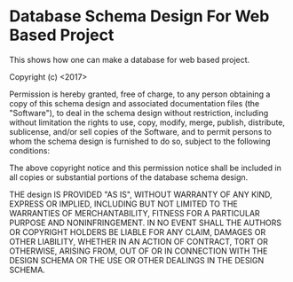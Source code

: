 Database Schema Design For Web Based Project
====================

This shows how one can make a database for web based project.

Copyright (c) <2017> <Abdullah Al Shiam>

Permission is hereby granted, free of charge, to any person obtaining a copy
of this schema design and associated documentation files (the "Software"), to deal
in the schema design without restriction, including without limitation the rights
to use, copy, modify, merge, publish, distribute, sublicense, and/or sell
copies of the Software, and to permit persons to whom the schema design is
furnished to do so, subject to the following conditions:

The above copyright notice and this permission notice shall be included in
all copies or substantial portions of the database schema design.

THE design IS PROVIDED "AS IS", WITHOUT WARRANTY OF ANY KIND, EXPRESS OR
IMPLIED, INCLUDING BUT NOT LIMITED TO THE WARRANTIES OF MERCHANTABILITY,
FITNESS FOR A PARTICULAR PURPOSE AND NONINFRINGEMENT. IN NO EVENT SHALL THE
AUTHORS OR COPYRIGHT HOLDERS BE LIABLE FOR ANY CLAIM, DAMAGES OR OTHER
LIABILITY, WHETHER IN AN ACTION OF CONTRACT, TORT OR OTHERWISE, ARISING FROM,
OUT OF OR IN CONNECTION WITH THE DESIGN SCHEMA OR THE USE OR OTHER DEALINGS IN
THE DESIGN SCHEMA.
